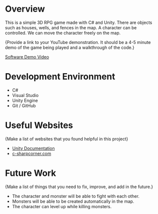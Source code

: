 # Overview

This is a simple 3D RPG game made with C# and Unity. There are objects such as houses, wells, and fences in the map. A character can be controlled. We can move the character freely on the map.  

{Provide a link to your YouTube demonstration.  It should be a 4-5 minute demo of the game being played and a walkthrough of the code.}

[Software Demo Video](https://www.youtube.com/watch?v=TNSnM919Jio)

# Development Environment

 - C#
 - Visual Studio
 - Unity Engine
 - Git / GitHub

# Useful Websites

{Make a list of websites that you found helpful in this project}
* [Unity Documentation](https://docs.unity3d.com/ScriptReference/AI.NavMeshBuildDebugSettings.html)
* [c-sharpcorner.com](https://www.c-sharpcorner.com/UploadFile/asmabegam/unity-3d-game-creation-using-C-Sharp-script/)

# Future Work

{Make a list of things that you need to fix, improve, and add in the future.}
* The character and monster will be able to fight with each other. 
* Monsters will be able to be created automatically in the map.
* The character can level up while killing monsters.
